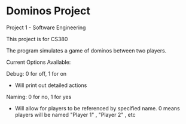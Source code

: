# Dominos Project
Project 1 - Software Engineering

This project is for CS380

The program simulates a game of dominos between two players.

Current Options Available:

Debug: 0 for off, 1 for on
  - Will print out detailed actions
  
Naming: 0 for no, 1 for yes
  - Will allow for players to be referenced by specified name. 0 means players will be named "Player 1" , "Player 2" , etc
